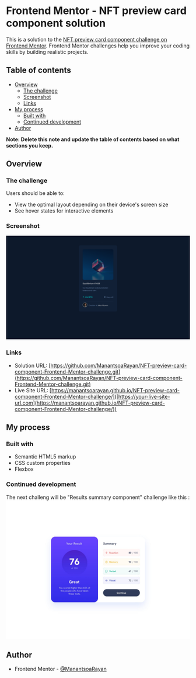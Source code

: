 # Frontend Mentor - NFT preview card component solution

This is a solution to the [NFT preview card component challenge on Frontend Mentor](https://www.frontendmentor.io/challenges/nft-preview-card-component-SbdUL_w0U). Frontend Mentor challenges help you improve your coding skills by building realistic projects.

## Table of contents

- [Overview](#overview)
  - [The challenge](#the-challenge)
  - [Screenshot](#screenshot)
  - [Links](#links)
- [My process](#my-process)
  - [Built with](#built-with)
  - [Continued development](#continued-development)
- [Author](#author)

**Note: Delete this note and update the table of contents based on what sections you keep.**

## Overview

### The challenge

Users should be able to:

- View the optimal layout depending on their device's screen size
- See hover states for interactive elements

### Screenshot

![](./Screenshot.png)

### Links

- Solution URL: [https://github.com/ManantsoaRayan/NFT-preview-card-component-Frontend-Mentor-challenge.git](https://github.com/ManantsoaRayan/NFT-preview-card-component-Frontend-Mentor-challenge.git)
- Live Site URL: [https://manantsoarayan.github.io/NFT-preview-card-component-Frontend-Mentor-challenge/]([https://your-live-site-url.com](https://manantsoarayan.github.io/NFT-preview-card-component-Frontend-Mentor-challenge/))

## My process

### Built with

- Semantic HTML5 markup
- CSS custom properties
- Flexbox

### Continued development

The next challeng will be "Results summary component" challenge like this :
![](./next-project.jpg)

## Author

- Frontend Mentor - [@ManantsoaRayan](https://www.frontendmentor.io/profile/ManantsoaRayan)
